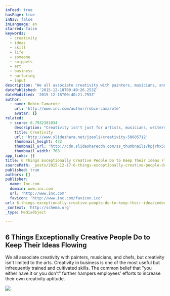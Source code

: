 ```yaml
---
inFeed: true
hasPage: true
inNav: false
inLanguage: en
starred: false
keywords:
  - creativity
  - ideas
  - skill
  - life
  - someone
  - snippets
  - art
  - business
  - nurturing
  - input
description: "We all associate creativity with painters, musicians, and chefs, but creativity isn't limited to the arts. Creativity in business is one of the most useful but infrequently trained and cultivated skills. The common belief that \"you either have it or you don't\" further hampers employees' efforts to increase their own creativity aptitude."
datePublished: '2015-12-18T00:40:26.253Z'
dateModified: '2015-12-18T00:40:21.755Z'
author:
  - name: Robin Camarote
    url: 'http://www.inc.com/author/robin-camarote'
    avatar: {}
related:
  - score: 0.7932381034
    description: "Creativity isn't just for artists, musicians, writers, and designers. We all have the ability to be excellent creative thinkers. - https://www.milestechnologi..."
    title: Creativity
    url: 'http://www.slideshare.net/jzeoli/creativity-50605712'
    thumbnail_height: 432
    thumbnail_url: 'http://cdn.slidesharecdn.com/ss_thumbnails/kpjrhx5stgaqoaesnh7r-signature-3f945d39ba23dd9cfcfd3fee5874bd5293c55aa2180b30512d3379a1f65479ee-poli-150716175148-lva1-app6892-thumbnail-4.jpg?cb=1438021298'
    thumbnail_width: 768
app_links: []
title: 6 Things Exceptionally Creative People Do to Keep Their Ideas Flowing
sourcePath: _posts/2015-12-17-6-things-exceptionally-creative-people-do-to-keep-their-idea.md
published: true
authors: []
publisher:
  name: Inc.com
  domain: www.inc.com
  url: 'http://www.inc.com'
  favicon: 'http://www.inc.com/favicon.ico'
url: 6-things-exceptionally-creative-people-do-to-keep-their-idea/index.html
_context: 'http://schema.org'
_type: MediaObject

---
```

<article style=""><h1>6 Things Exceptionally Creative People Do to Keep Their Ideas Flowing</h1><p>We all associate creativity with painters, musicians, and chefs, but creativity isn't limited to the arts. Creativity in business is one of the most useful but infrequently trained and cultivated skills. The common belief that "you either have it or you don't" further hampers employees' efforts to increase their own creativity aptitude.</p><img src="https://s3-us-west-2.amazonaws.com/the-grid-img/p/0ace8edb7d2e532bf1c4ab369b0ef1cd1c064a7d.jpg" /></article>